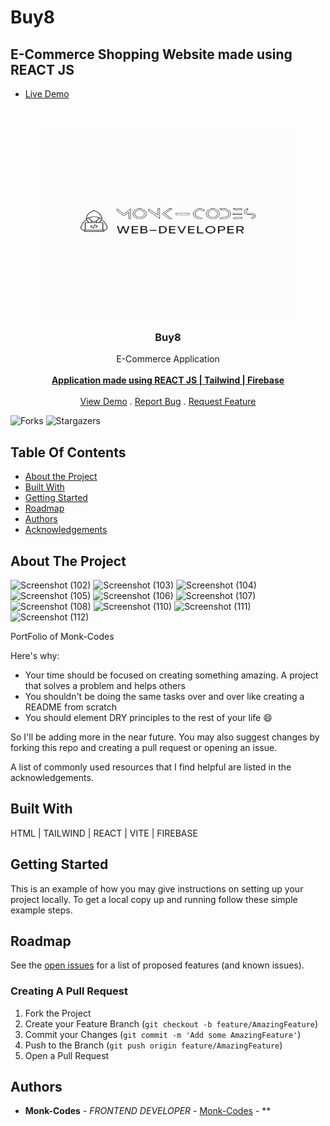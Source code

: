 # Buy8
## E-Commerce Shopping Website made using REACT JS
- [Live Demo](https://buy8.netlify.app/)
<br/>
<p align="center">
<img src="logo.png" alt="image" width="400" height="300">
  <a href="https://github.com/Monk-Codes/buy8">
  </a>
  <h3 align="center">Buy8</h3>

  <p align="center">
    E-Commerce Application
    <br/>
    <br/>
    <a href="https://github.com/Monk-Codes/buy8"><strong>Application made using REACT JS | Tailwind | Firebase</strong></a>
    <br/>
    <br/>
    <a href="https://github.com/Monk-Codes/buy8">View Demo</a>
    .
    <a href="https://github.com/Monk-Codes/buy8/issues">Report Bug</a>
    .
    <a href="https://github.com/Monk-Codes/buy8/issues">Request Feature</a>
  </p>
</p>

![Forks](https://img.shields.io/github/forks/Monk-Codes/buy8?style=social) ![Stargazers](https://img.shields.io/github/stars/Monk-Codes/buy8?style=social) 

## Table Of Contents

* [About the Project](#about-the-project)
* [Built With](#built-with)
* [Getting Started](#getting-started)
* [Roadmap](#roadmap)
* [Authors](#authors)
* [Acknowledgements](#acknowledgements)

## About The Project

![Screenshot (102)](https://github.com/Monk-Codes/buy8/assets/84877191/2c243a45-5da9-4c01-9962-e58883cf279e)
![Screenshot (103)](https://github.com/Monk-Codes/buy8/assets/84877191/48575490-6a19-46c4-9871-c4c564319d21)
![Screenshot (104)](https://github.com/Monk-Codes/buy8/assets/84877191/9ff7e38a-51a6-4a74-8cc0-591efa253590)
![Screenshot (105)](https://github.com/Monk-Codes/buy8/assets/84877191/0c5755a8-270d-4ab8-81b4-ea7cd1d66cd3)
![Screenshot (106)](https://github.com/Monk-Codes/buy8/assets/84877191/9ffbe4dc-1dbd-4cf9-bd80-343d57c8deb6)
![Screenshot (107)](https://github.com/Monk-Codes/buy8/assets/84877191/97019ade-0cc9-49d8-b6b5-22a51ed4c6af)
![Screenshot (108)](https://github.com/Monk-Codes/buy8/assets/84877191/41797119-f835-44c4-ae9e-e93c2f14d933)
![Screenshot (110)](https://github.com/Monk-Codes/buy8/assets/84877191/68b16dc7-dad6-453a-b58a-b8bf2ee4db5d)
![Screenshot (111)](https://github.com/Monk-Codes/buy8/assets/84877191/62d6385b-03ce-4a1e-af8c-a5cad46dd672)
![Screenshot (112)](https://github.com/Monk-Codes/buy8/assets/84877191/b5444f99-b733-4dc6-bffe-80868408c108)

    
PortFolio of Monk-Codes

Here's why:

* Your time should be focused on creating something amazing. A project that solves a problem and helps others
* You shouldn't be doing the same tasks over and over like creating a README from scratch
* You should element DRY principles to the rest of your life :smile:

 So I'll be adding more in the near future. You may also suggest changes by forking this repo and creating a pull request or opening an issue.

A list of commonly used resources that I find helpful are listed in the acknowledgements.

## Built With

HTML | TAILWIND | REACT | VITE | FIREBASE

## Getting Started

This is an example of how you may give instructions on setting up your project locally.
To get a local copy up and running follow these simple example steps.

## Roadmap

See the [open issues](https://github.com/Monk-Codes//issues) for a list of proposed features (and known issues).

### Creating A Pull Request

1. Fork the Project
2. Create your Feature Branch (`git checkout -b feature/AmazingFeature`)
3. Commit your Changes (`git commit -m 'Add some AmazingFeature'`)
4. Push to the Branch (`git push origin feature/AmazingFeature`)
5. Open a Pull Request

## Authors

* **Monk-Codes** - *FRONTEND DEVELOPER* - [Monk-Codes](https://github.com/Monk-Codes) - **

